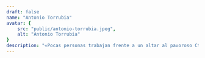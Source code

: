 ```yaml
---
draft: false
name: "Antonio Torrubia"
avatar: {
    src: "public/antonio-torrubia.jpeg",
    alt: "Antonio Torrubia"
}
description: "«Pocas personas trabajan frente a un altar al pavoroso Cthulhu, la alada y pulposa monstruosidad invocada por el escritor H. P. Lovecraft y cuya única ventaja es que suele estar durmiendo. Pero es que no todo el mundo es Antonio Torrubia, alias El Librero del Mal, el legendario (ya casi tanto como el propio Cthulhu) personaje que atiende desde hace veinte años tras el mostrador de entrada de la no menos mítica librería barcelonesa Gigamesh, templo del ocio y la subcultura...» Jacinto Antón, El País «Uno de los prescriptores que más sabe sobre literatura de fantasía y ciencia ficción en este planeta y parte de la galaxia. (…) Una mezcla de Señor Lobo y Madre Teresa de Calcuta». Antonio Iturbe, La Vanguardia"
---
```

